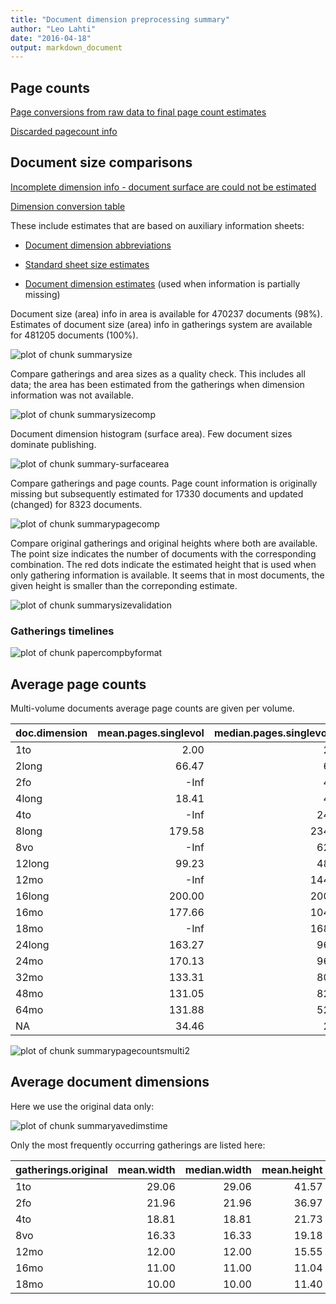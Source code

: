 ```yaml
---
title: "Document dimension preprocessing summary"
author: "Leo Lahti"
date: "2016-04-18"
output: markdown_document
---
```



## Page counts

[Page conversions from raw data to final page count estimates](https://raw.githubusercontent.com/rOpenGov/estc/master/inst/examples/output.tables/pagecount_conversion_nontrivial.csv)

<!--[Page conversions from raw data to final page count estimates with volume info](https://raw.githubusercontent.com/rOpenGov/estc/master/inst/examples/output.tables/page_conversion_table_full.csv)-->

[Discarded pagecount info](https://raw.githubusercontent.com/rOpenGov/estc/master/inst/examples/output.tables/pagecount_discarded.csv)



## Document size comparisons

[Incomplete dimension info - document surface are could not be estimated](https://raw.githubusercontent.com/rOpenGov/estc/master/inst/examples/output.tables/physical_dimension_incomplete.csv)

[Dimension conversion table](https://raw.githubusercontent.com/rOpenGov/estc/master/inst/examples/output.tables/conversions_physical_dimension.csv)


These include estimates that are based on auxiliary information sheets:

  * [Document dimension abbreviations](https://github.com/rOpenGov/bibliographica/blob/master/inst/extdata/document_size_abbreviations.csv)

  * [Standard sheet size estimates](https://github.com/rOpenGov/bibliographica/blob/master/inst/extdata/sheetsizes.csv)

  * [Document dimension estimates](https://github.com/rOpenGov/bibliographica/blob/master/inst/extdata/documentdimensions.csv) (used when information is partially missing)


  
<!--[Discarded dimension info](https://raw.githubusercontent.com/rOpenGov/estc/master/inst/examples/output.tables/dimensions_discarded.csv)-->

Document size (area) info in area is available for 470237 documents (98%). Estimates of document size (area) info in gatherings system are available for 481205 documents (100%). 

![plot of chunk summarysize](figure/summarysize-1.png)


Compare gatherings and area sizes as a quality check. This includes all data; the area has been estimated from the gatherings when dimension information was not available.

![plot of chunk summarysizecomp](figure/summarysizecomp-1.png)

Document dimension histogram (surface area). Few document sizes dominate publishing.

![plot of chunk summary-surfacearea](figure/summary-surfacearea-1.png)


Compare gatherings and page counts. Page count information is originally missing but subsequently estimated for 17330 documents and updated (changed) for 8323 documents. 


![plot of chunk summarypagecomp](figure/summarypagecomp-1.png)

Compare original gatherings and original heights where both are available. The point size indicates the number of documents with the corresponding combination. The red dots indicate the estimated height that is used when only gathering information is available. It seems that in most documents, the given height is smaller than the correponding estimate.

![plot of chunk summarysizevalidation](figure/summarysizevalidation-1.png)

### Gatherings timelines

![plot of chunk papercompbyformat](figure/papercompbyformat-1.png)

## Average page counts 

Multi-volume documents average page counts are given per volume.


|doc.dimension | mean.pages.singlevol| median.pages.singlevol| n.singlevol| mean.pages.multivol| median.pages.multivol| n.multivol| mean.pages.issue| median.pages.issue| n.issue|
|:-------------|--------------------:|----------------------:|-----------:|-------------------:|---------------------:|----------:|----------------:|------------------:|-------:|
|1to           |                 2.00|                      2|       15901|                  NA|                    NA|         NA|               NA|                 NA|      NA|
|2long         |                66.47|                      6|          38|               22.00|                 22.00|          5|            21.92|                 22|      13|
|2fo           |                 -Inf|                      4|       99053|              406.54|                500.00|       1359|            17.93|                 14|   25202|
|4long         |                18.41|                      4|          22|                  NA|                    NA|         NA|            22.25|                 20|       8|
|4to           |                 -Inf|                     24|      102049|               72.67|                 20.00|        895|            21.42|                 20|   59685|
|8long         |               179.58|                    234|          41|                1.33|                  1.33|          1|            20.00|                 16|       4|
|8vo           |                 -Inf|                     62|      167850|              284.24|                290.00|       7336|            28.37|                 28|   68255|
|12long        |                99.23|                     48|         266|               44.40|                 24.00|          6|            24.58|                 24|     135|
|12mo          |                 -Inf|                    144|       70801|              156.94|                155.17|       6903|            25.67|                 24|   16865|
|16long        |               200.00|                    200|           1|                  NA|                    NA|         NA|               NA|                 NA|      NA|
|16mo          |               177.66|                    104|        2377|              284.45|                292.00|         49|            25.97|                 28|     475|
|18mo          |                 -Inf|                    168|        2010|              196.89|                201.00|        261|            32.45|                 36|     220|
|24long        |               163.27|                     96|          82|                  NA|                    NA|         NA|            40.93|                 44|      15|
|24mo          |               170.13|                     96|        1872|              270.75|                270.75|         59|            29.12|                 24|     596|
|32mo          |               133.31|                     80|         749|                 NaN|                    NA|          1|            31.39|                 32|     199|
|48mo          |               131.05|                     82|          23|                  NA|                    NA|         NA|            34.00|                 32|       9|
|64mo          |               131.88|                     52|         129|              147.17|                147.00|          7|            30.00|                 32|      30|
|NA            |                34.46|                      2|       16995|               15.68|                 12.88|        247|            24.00|                 23|    3716|


![plot of chunk summarypagecountsmulti2](figure/summarypagecountsmulti2-1.png)


## Average document dimensions 

Here we use the original data only:

![plot of chunk summaryavedimstime](figure/summaryavedimstime-1.png)




Only the most frequently occurring gatherings are listed here:


|gatherings.original | mean.width| median.width| mean.height| median.height|   n|
|:-------------------|----------:|------------:|-----------:|-------------:|---:|
|1to                 |      29.06|        29.06|       41.57|         41.57|  28|
|2fo                 |      21.96|        21.96|       36.97|         36.97| 775|
|4to                 |      18.81|        18.81|       21.73|         21.73| 522|
|8vo                 |      16.33|        16.33|       19.18|         19.18| 668|
|12mo                |      12.00|        12.00|       15.55|         15.55| 107|
|16mo                |      11.00|        11.00|       11.04|         11.04|  23|
|18mo                |      10.00|        10.00|       11.40|         11.40|   5|

